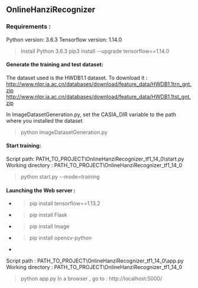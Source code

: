 ## OnlineHanziRecognizer

### Requirements :
Python version: 3.6.3
Tensorflow version: 1.14.0

> Install Python 3.6.3
> pip3 install --upgrade tensorflow==1.14.0


#### Generate the training and test dataset:

The dataset used is the HWDB1.1 dataset. To download it :
http://www.nlpr.ia.ac.cn/databases/download/feature_data/HWDB1.1trn_gnt.zip
http://www.nlpr.ia.ac.cn/databases/download/feature_data/HWDB1.1tst_gnt.zip

In ImageDatasetGeneration.py, set the CASIA_DIR variable to the path where you installed the dataset
> python ImageDatasetGeneration.py

#### Start training:

 Script path: PATH_TO_PROJECT\OnlineHanziRecognizer_tf1_14_0\start.py
 Working directory : PATH_TO_PROJECT\OnlineHanziRecognizer_tf1_14_0
> python start.py --mode=training

#### Launching the Web server :

- > pip install tensorflow==1.13.2
- > pip install Flask
- > pip install Image
- > pip install opencv-python
- > 

 Script path : PATH_TO_PROJECT\OnlineHanziRecognizer_tf1_14_0\app.py
 Working directory : PATH_TO_PROJECT\OnlineHanziRecognizer_tf1_14_0
> python app.py
In a browser , go to : http://localhost:5000/

 


